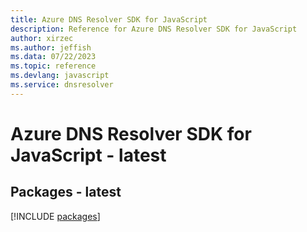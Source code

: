 ```yaml
---
title: Azure DNS Resolver SDK for JavaScript
description: Reference for Azure DNS Resolver SDK for JavaScript
author: xirzec
ms.author: jeffish
ms.data: 07/22/2023
ms.topic: reference
ms.devlang: javascript
ms.service: dnsresolver
---
```

# Azure DNS Resolver SDK for JavaScript - latest
## Packages - latest
[!INCLUDE [packages](dns-resolver-index.md)]